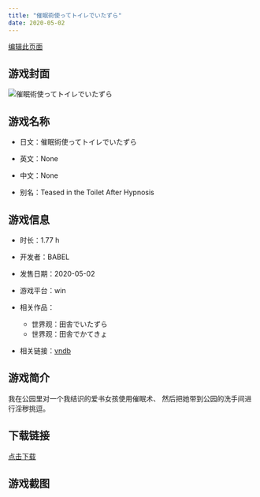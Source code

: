 ```yaml
---
title: "催眠術使ってトイレでいたずら"
date: 2020-05-02
---
```

[编辑此页面](https://github.com/ACG-3/ADV3-source/blob/main/source/_posts/games/%E5%82%AC%E7%9C%A0%E8%A1%93%E4%BD%BF%E3%81%A3%E3%81%A6%E3%83%88%E3%82%A4%E3%83%AC%E3%81%A7%E3%81%84%E3%81%9F%E3%81%9A%E3%82%89.md)

## 游戏封面

![催眠術使ってトイレでいたずら](https%3A//pan.timero.xyz/onedrive/img_lib_001/%E5%82%AC%E7%9C%A0%E8%A1%93%E4%BD%BF%E3%81%A3%E3%81%A6%E3%83%88%E3%82%A4%E3%83%AC%E3%81%A7%E3%81%84%E3%81%9F%E3%81%9A%E3%82%89_cover.avif)


## 游戏名称

- 日文：催眠術使ってトイレでいたずら
- 英文：None
- 中文：None

- 别名：Teased in the Toilet After Hypnosis


## 游戏信息

- 时长：1.77 h
- 开发者：BABEL
- 发售日期：2020-05-02
- 游戏平台：win
- 相关作品：
   - 世界观：田舎でいたずら
   - 世界观：田舎でかてきょ

- 相关链接：[vndb](https://vndb.org/v28559)


## 游戏简介

我在公园里对一个我结识的爱书女孩使用催眠术、
然后把她带到公园的洗手间进行淫秽挑逗。




## 下载链接

[点击下载](https://pan.timero.xyz/onedrive/adv_lib_001/%E5%82%AC%E7%9C%A0%E8%A1%93%E4%BD%BF%E3%81%A3%E3%81%A6%E3%83%88%E3%82%A4%E3%83%AC%E3%81%A7%E3%81%84%E3%81%9F%E3%81%9A%E3%82%89)


## 游戏截图


